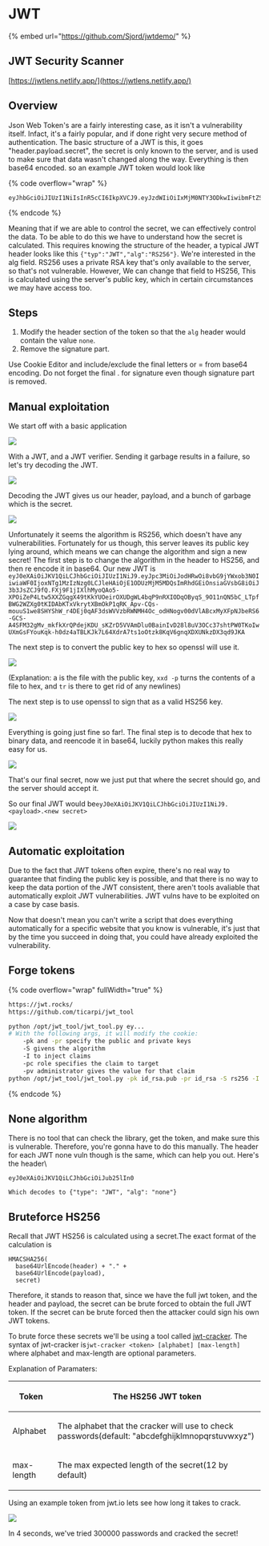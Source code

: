 # JWT

{% embed url="https://github.com/Sjord/jwtdemo/" %}

## JWT Security Scanner

[https://jwtlens.netlify.app/](https://jwtlens.netlify.app/)

## Overview

Json Web Token's are a fairly interesting case, as it isn't a vulnerability itself. Infact, it's a fairly popular, and if done right very secure method of authentication. The basic structure of a JWT is this, it goes "header.payload.secret", the secret is only known to the server, and is used to make sure that data wasn't changed along the way. Everything is then base64 encoded. so an example JWT token would look like&#x20;

{% code overflow="wrap" %}
```
eyJhbGciOiJIUzI1NiIsInR5cCI6IkpXVCJ9.eyJzdWIiOiIxMjM0NTY3ODkwIiwibmFtZSI6IkpvaG4gRG9lIiwiaWF0IjoxNTE2MjM5MDIyfQ.SflKxwRJSMeKKF2QT4fwpMeJf36POk6yJV_adQssw5c
```
{% endcode %}

Meaning that if we are able to control the secret, we can effectively control the data. To be able to do this we have to understand how the secret is calculated. This requires knowing the structure of the header, a typical JWT header looks like this `{"typ":"JWT","alg":"RS256"}`. We're interested in the alg field. RS256 uses a private RSA key that's only available to the server, so that's not vulnerable. However, We can change that field to HS256, This is calculated using the server's public key, which in certain circumstances we may have access too.

## Steps

1. Modify the header section of the token so that the `alg` header would contain the value `none`.
2. Remove the signature part.

Use Cookie Editor and include/exclude the final letters or = from base64 encoding. Do not forget the final . for signature even though signature part is removed.

## Manual exploitation

We start off with a basic application

![](<../../.gitbook/assets/image (42).png>)

With a JWT, and a JWT verifier. Sending it garbage results in a failure, so let's try decoding the JWT.

![](<../../.gitbook/assets/image (77).png>)

Decoding the JWT gives us our header, payload, and a bunch of garbage which is the secret.

![](<../../.gitbook/assets/image (82).png>)

Unfortunately it seems the algorithm is RS256, which doesn't have any vulnerabilities. Fortunately for us though, this server leaves its public key lying around, which means we can change the algorithm and sign a new secret! The first step is to change the algorithm in the header to HS256, and then re encode it in base64. Our new JWT is `eyJ0eXAiOiJKV1QiLCJhbGciOiJIUzI1NiJ9.eyJpc3MiOiJodHRwOi8vbG9jYWxob3N0IiwiaWF0IjoxNTg1MzIzNzg0LCJleHAiOjE1ODUzMjM5MDQsImRhdGEiOnsiaGVsbG8iOiJ3b3JsZCJ9fQ.FXj9F1jIXlhMyoQAo5-XPOiZeP4Ltw5XXZGqgX49tKkYUOeirOXUDgWL4bqP9nRXIODqOByqS_9O11nQN5bC_LTpfBWG2WZXg0tKIDAbKTxVkrytXBmOkP1qRK_Apv-CQs-mouuS1we8SHYShW_r4DEj0qAF3dsWVVzbRWNMH4Oc_odHNogv00dVlABcxMyXFpNJbeRS6-GCS-A4SFM32gMv_mkfkXrQPdejKDU_sKZrD5VVAmDlu0BainIvD28l8uV3OCc37shtPW0TKoIwUXmGsFYouKqk-h0dz4aTBLKJk7L64XdrA7ts1oOtzk8KqV6gnqXDXUNkzDX3qd9JKA`

The next step is to convert the public key to hex so openssl will use it.

![](<../../.gitbook/assets/image (37).png>)

(Explanation: a is the file with the public key, `xxd -p` turns the contents of a file to hex, and `tr` is there to get rid of any newlines)

The next step is to use openssl to sign that as a valid HS256 key.

![](<../../.gitbook/assets/image (22).png>)

Everything is going just fine so far!. The final step is to decode that hex to binary data, and reencode it in base64, luckily python makes this really easy for us.

![](<../../.gitbook/assets/image (104).png>)

That's our final secret, now we just put that where the secret should go, and the server should accept it.

So our final JWT would be`eyJ0eXAiOiJKV1QiLCJhbGciOiJIUzI1NiJ9.<payload>.<new secret>`

![](<../../.gitbook/assets/image (124).png>)

## Automatic exploitation

Due to the fact that JWT tokens often expire, there's no real way to guarantee that finding the public key is possible, and that there is no way to keep the data portion of the JWT consistent, there aren't tools avaliable that automatically exploit JWT vulnerabilities. JWT vulns have to be exploited on a case by case basis.

Now that doesn't mean you can't write a script that does everything automatically for a specific website that you know is vulnerable, it's just that by the time you succeed in doing that, you could have already exploited the vulnerability.

## Forge tokens

{% code overflow="wrap" fullWidth="true" %}
```sh
https://jwt.rocks/
https://github.com/ticarpi/jwt_tool

python /opt/jwt_tool/jwt_tool.py ey...
# With the following args, it will modify the cookie:
    -pk and -pr specify the public and private keys
    -S givens the algorithm
    -I to inject claims
    -pc role specifies the claim to target
    -pv administrator gives the value for that claim
python /opt/jwt_tool/jwt_tool.py -pk id_rsa.pub -pr id_rsa -S rs256 -I -pc role -pv administrator -pc exp -pv 2728560132 ey...
```
{% endcode %}

## None algorithm

There is no tool that can check the library, get the token, and make sure this is vulnerable. Therefore, you're gonna have to do this manually. The header for each JWT none vuln though is the same, which can help you out. Here's the header\


```
eyJ0eXAiOiJKV1QiLCJhbGciOiJub25lIn0
```

```
Which decodes to {"type": "JWT", "alg": "none"}
```

## Bruteforce HS256

Recall that JWT HS256 is calculated using a secret.The exact format of the calculation is

```
HMACSHA256(
  base64UrlEncode(header) + "." +
  base64UrlEncode(payload),
  secret)
```

Therefore, it stands to reason that, since we have the full jwt token, and the header and payload, the secret can be brute forced to obtain the full JWT token. If the secret can be brute forced then the attacker could sign his own JWT tokens.

To brute force these secrets we'll be using a tool called [jwt-cracker](https://github.com/lmammino/jwt-cracker). The syntax of jwt-cracker is`jwt-cracker <token> [alphabet] [max-length]` where alphabet and max-length are optional parameters.

Explanation of Paramaters:

| <p>Token<br></p>      | <p>The HS256 JWT token<br></p>                                                                              |
| --------------------- | ----------------------------------------------------------------------------------------------------------- |
| <p>Alphabet<br></p>   | <p>The alphabet that the cracker will use to check passwords(default: "abcdefghijklmnopqrstuvwxyz")<br></p> |
| <p>max-length<br></p> | <p>The max expected length of the secret(12 by default)<br></p>                                             |

Using an example token from jwt.io lets see how long it takes to crack.

![](<../../.gitbook/assets/image (51).png>)

&#x20;In 4 seconds, we've tried 300000 passwords and cracked the secret!
